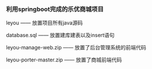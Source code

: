 ### 利用springboot完成的乐优商城项目

leyou —— 放置项目所有java源码

database.sql —— 放置建库建表以及insert语句

leyou-manage-web.zip —— 放置了后台管理系统的前端代码

leyou-porter-master.zip —— 放置了商城前端代码

